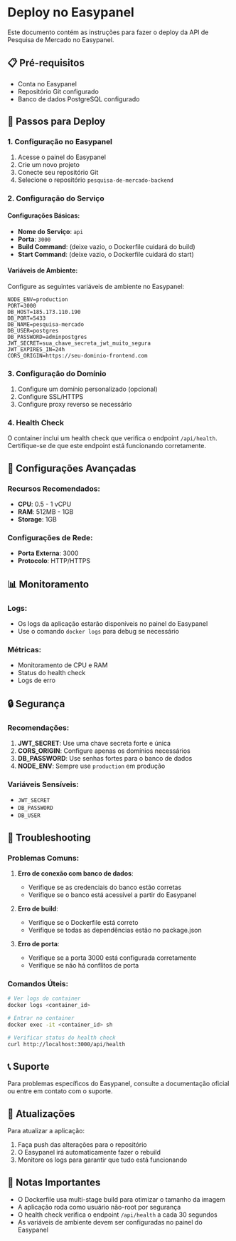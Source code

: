 # Deploy no Easypanel

Este documento contém as instruções para fazer o deploy da API de Pesquisa de Mercado no Easypanel.

## 📋 Pré-requisitos

- Conta no Easypanel
- Repositório Git configurado
- Banco de dados PostgreSQL configurado

## 🚀 Passos para Deploy

### 1. Configuração no Easypanel

1. Acesse o painel do Easypanel
2. Crie um novo projeto
3. Conecte seu repositório Git
4. Selecione o repositório `pesquisa-de-mercado-backend`

### 2. Configuração do Serviço

#### Configurações Básicas:
- **Nome do Serviço**: `api`
- **Porta**: `3000`
- **Build Command**: (deixe vazio, o Dockerfile cuidará do build)
- **Start Command**: (deixe vazio, o Dockerfile cuidará do start)

#### Variáveis de Ambiente:
Configure as seguintes variáveis de ambiente no Easypanel:

```env
NODE_ENV=production
PORT=3000
DB_HOST=185.173.110.190
DB_PORT=5433
DB_NAME=pesquisa-mercado
DB_USER=postgres
DB_PASSWORD=adminpostgres
JWT_SECRET=sua_chave_secreta_jwt_muito_segura
JWT_EXPIRES_IN=24h
CORS_ORIGIN=https://seu-dominio-frontend.com
```

### 3. Configuração do Domínio

1. Configure um domínio personalizado (opcional)
2. Configure SSL/HTTPS
3. Configure proxy reverso se necessário

### 4. Health Check

O container inclui um health check que verifica o endpoint `/api/health`. Certifique-se de que este endpoint está funcionando corretamente.

## 🔧 Configurações Avançadas

### Recursos Recomendados:
- **CPU**: 0.5 - 1 vCPU
- **RAM**: 512MB - 1GB
- **Storage**: 1GB

### Configurações de Rede:
- **Porta Externa**: 3000
- **Protocolo**: HTTP/HTTPS

## 📊 Monitoramento

### Logs:
- Os logs da aplicação estarão disponíveis no painel do Easypanel
- Use o comando `docker logs` para debug se necessário

### Métricas:
- Monitoramento de CPU e RAM
- Status do health check
- Logs de erro

## 🔒 Segurança

### Recomendações:
1. **JWT_SECRET**: Use uma chave secreta forte e única
2. **CORS_ORIGIN**: Configure apenas os domínios necessários
3. **DB_PASSWORD**: Use senhas fortes para o banco de dados
4. **NODE_ENV**: Sempre use `production` em produção

### Variáveis Sensíveis:
- `JWT_SECRET`
- `DB_PASSWORD`
- `DB_USER`

## 🚨 Troubleshooting

### Problemas Comuns:

1. **Erro de conexão com banco de dados**:
   - Verifique se as credenciais do banco estão corretas
   - Verifique se o banco está acessível a partir do Easypanel

2. **Erro de build**:
   - Verifique se o Dockerfile está correto
   - Verifique se todas as dependências estão no package.json

3. **Erro de porta**:
   - Verifique se a porta 3000 está configurada corretamente
   - Verifique se não há conflitos de porta

### Comandos Úteis:

```bash
# Ver logs do container
docker logs <container_id>

# Entrar no container
docker exec -it <container_id> sh

# Verificar status do health check
curl http://localhost:3000/api/health
```

## 📞 Suporte

Para problemas específicos do Easypanel, consulte a documentação oficial ou entre em contato com o suporte.

## 🔄 Atualizações

Para atualizar a aplicação:
1. Faça push das alterações para o repositório
2. O Easypanel irá automaticamente fazer o rebuild
3. Monitore os logs para garantir que tudo está funcionando

## 📝 Notas Importantes

- O Dockerfile usa multi-stage build para otimizar o tamanho da imagem
- A aplicação roda como usuário não-root por segurança
- O health check verifica o endpoint `/api/health` a cada 30 segundos
- As variáveis de ambiente devem ser configuradas no painel do Easypanel
